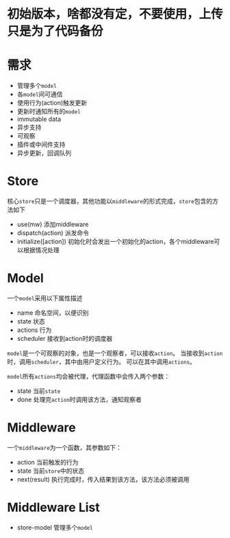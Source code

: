 # 初始版本，啥都没有定，不要使用，上传只是为了代码备份

# 需求
+ 管理多个`model`
+ 各`model`间可通信
+ 使用行为(action)触发更新
+ 更新时通知所有的`model`
+ immutable data
+ 异步支持
+ 可观察
+ 插件或中间件支持
+ 异步更新，回调队列

# Store
核心`store`只是一个调度器，其他功能以`middleware`的形式完成，`store`包含的方法如下
+ use(mw) 添加middleware
+ dispatch(action) 派发命令
+ initialize([action]) 初始化时会发出一个初始化的action，各个middleware可以根据情况处理

# Model
一个`model`采用以下属性描述
+ name      命名空间，以便识别
+ state     状态
+ actions   行为
+ scheduler 接收到action时的调度器

`model`是一个可观察的对象，也是一个观察者，可以接收`action`。
当接收到`action`时，调用`scheduler`，其中由用户定义行为。
可以在其中调用`actions`。

`model`所有`actions`均会被代理，代理函数中会传入两个参数：
+ state   当前`state`
+ done    处理完`action`时调用该方法，通知观察者

# Middleware
一个`middleware`为一个函数，其参数如下：
+ action   当前触发的行为
+ state    当前`store`中的状态
+ next(result)     执行完成时，传入结果到该方法，该方法必须被调用

# Middleware List
+ store-model
  管理多个`model`